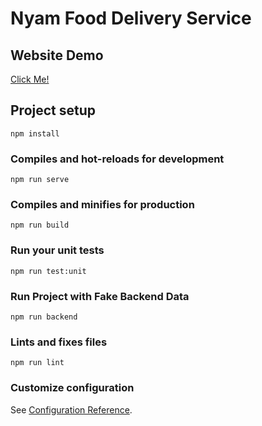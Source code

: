 # Nyam Food Delivery Service

## Website Demo

[Click Me!](https://nyam-food-delivery.herokuapp.com/)

## Project setup

```
npm install
```

### Compiles and hot-reloads for development

```
npm run serve
```

### Compiles and minifies for production

```
npm run build
```

### Run your unit tests

```
npm run test:unit
```

### Run Project with Fake Backend Data

```
npm run backend
```

### Lints and fixes files

```
npm run lint
```

### Customize configuration

See [Configuration Reference](https://cli.vuejs.org/config/).
